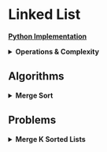 # Linked List
[**Python Implementation**](https://github.com/izuminka/ds_algorithms/blob/master/linked_list/impl/singly_ll.py)

<details><summary><strong>Operations & Complexity</strong></summary><br>

- at(index) - returns item at given index
- insert(index, value) - insert value at index
- delete(index) - delete item at index
- reverse() - reverses the list
- front() - get value of front item
- push_front(value) - adds an item to the front of the list
- pop_front() - remove front item and return its value
- back() - get value of end item
- push_back(value) - adds an item at the end
- pop_back() - removes end item and returns its value

| Access  | Search | Insert | Delete | | Space |
| :---:   | :---:  | :---:  | :---:  |-| :---: |
| O(n)    | O(n)   | O(1)   | O(1)   | | O(n)  |

</details>

## Algorithms

<details><summary><strong>Merge Sort</strong></summary><br>

[**Python Implementation**](https://github.com/izuminka/ds_algorithms/blob/master/linked_list/alg/merge_sort.py)
<br>

|    Time    | Space |
| :--------: | :---: |
| O(nlog(n)) | O(n)  |

</details>

<!---
- Merge Sort
- Quick Sort
- Detect loop in a linked list
-->

## Problems
<details><summary><strong>Merge K Sorted Lists</strong></summary><br>

[**Python Solution**](https://github.com/izuminka/ds_algorithms/blob/master/linked_list/probs/merge_k_sorted_lists.py)
<br>
Merge k sorted linked lists and return it as one sorted list.
</details>


<!---
Analyze and describe its complexity.
- [Reverse Linked List](https://leetcode.com/problems/reverse-linked-list/)
- [Copy List With Random Pointer](https://leetcode.com/problems/copy-list-with-random-pointer/)
- [Merge K Sorted Lists](https://leetcode.com/problems/merge-k-sorted-lists/)
-->

